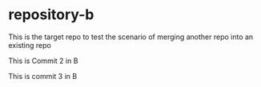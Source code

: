 # repository-b
This is the target repo to test the scenario of merging another repo into an existing repo

This is Commit 2 in B

This is commit 3 in B
